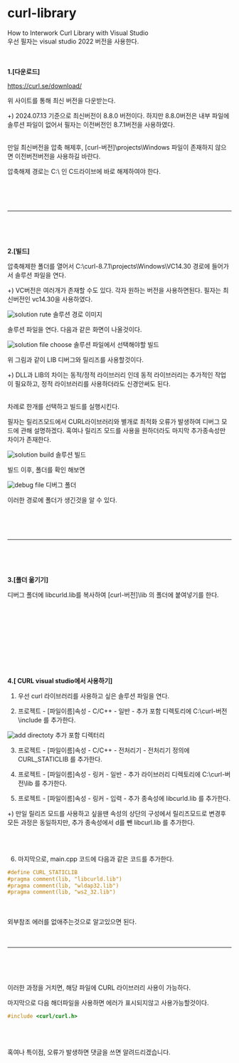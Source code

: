# curl-library
How to Interwork Curl Library with Visual Studio<br>
우선 필자는 visual studio 2022 버전을 사용한다.<br><br><br>



**1.[다운로드]**

<https://curl.se/download/>

위 사이트를 통해 최신 버전을 다운받는다.

+) 2024.07.13 기준으로 최신버전이 8.8.0 버전이다. 하지만 8.8.0버전은 내부 파일에 솔루션 파일이 없어서
필자는 이전버전인 8.7.1버전을 사용하였다.
<br><br>


만일 최신버전을 압축 해제후, [curl-버전]\projects\Windows 파일이 존재하지 않으면 이전버전버전을 사용하길 바란다.

압축해제 경로는 C:\ 인 C드라이브에 바로 해제하여야 한다.


<br><br><br>

---

<br><br><br>


**2.[빌드]**

압축해제한 폴더를 열어서 C:\curl-8.7.1\projects\Windows\VC14.30 경로에 들어가서 솔루션 파일을 연다.

+) VC버전은 여러개가 존재할 수도 있다. 각자 원하는 버전을 사용하면된다. 필자는 최신버전인 vc14.30을 사용하였다.

![solution rute](https://github.com/user-attachments/assets/23d752fd-a8c8-41b9-8fbb-b4046fdf6f82)
솔루션 경로 이미지


솔루션 파일을 연다. 다음과 같은 화면이 나올것이다.

![solution file choose](https://github.com/user-attachments/assets/c3768aa9-33c6-4775-8ebc-0044fda792bb)
솔루션 파일에서 선택해야할 빌드

위 그림과 같이 LIB 디버그와 릴리즈를 사용할것이다.

+) DLL과 LIB의 차이는 동적/정적 라이브러리 인데 동적 라이브러리는 추가적인 작업이 필요하고,
정적 라이브러리를 사용하더라도 신경안써도 된다.
<br><br>

차례로 한개를 선택하고 빌드를 실행시킨다.

필자는 릴리즈모드에서 CURL라이브러리와 별개로 최적화 오류가 발생하여 디버그 모드에 관해 설명하겠다.
혹여나 릴리즈 모드를 사용을 원하더라도 마지막 추가종속성만 차이가 존재한다.

![solution build](https://github.com/user-attachments/assets/8642ee93-3b38-4ea6-b369-569cde570da7)
솔루션 빌드

빌드 이후, 폴더를 확인 해보면

![debug file](https://github.com/user-attachments/assets/c19d6060-9d2b-4cf7-bd79-80d46edd3bb0)
디버그 폴더

이러한 경로에 폴더가 생긴것을 알 수 있다.


<br><br><br>

---


<br><br><br>

**3.[폴더 옮기기]**

디버그 폴더에 libcurld.lib를 복사하여 [curl-버전]\lib 의 폴더에 붙여넣기를 한다.

<br><br><br>
---

<br><br><br>
**4.[ CURL visual studio에서 사용하기]**

1. 우선 curl 라이브러리를 사용하고 싶은 솔루션 파일을 연다.

2. 프로젝트 - [파일이름]속성 - C/C++ - 일반 - 추가 포함 디렉토리에 C:\curl-버전\include 를 추가한다.

![add directoty](https://github.com/user-attachments/assets/6f428f81-eca7-4b28-b748-e27165533d15)
추가 포함 디렉터리

3. 프로젝트 - [파일이름]속성  - C/C++ - 전처리기 - 전처리기 정의에 CURL_STATICLIB 를 추가한다.

4. 프로젝트 - [파일이름]속성  - 링커 - 일반 - 추가 라이브러리 디렉토리에  C:\curl-버전\lib 를 추가한다.

5. 프로젝트 - [파일이름]속성  - 링커 - 입력 - 추가 종속성에 libcurld.lib 를 추가한다.

+) 만일 릴리즈 모드를 사용하고 싶을땐 속성의 상단의 구성에서 릴리즈모드로 변경후 모든 과정은 동일하지만,
추가 종속성에서 d를 뺀  libcurl.lib 를 추가한다.

<br><br>

6. 마지막으로, main.cpp 코드에 다음과 같은 코드를 추가한다.

```C++
#define CURL_STATICLIB
#pragma comment(lib, "libcurld.lib")
#pragma comment(lib, "wldap32.lib")
#pragma comment(lib, "ws2_32.lib")
```
<br><br>
외부참조 에러를 없애주는것으로 알고있으면 된다.
<br><br><br>


---
<br><br><br>


이러한 과정을 거치면, 해당 파일에 CURL 라이브러리 사용이 가능하다.

마지막으로 다음 해더파일을 사용하면 에러가 표시되지않고 사용가능할것이다.
````C++
#include <curl/curl.h>
````

<br><br>

혹여나 특이점, 오류가 발생하면 댓글을 쓰면 알려드리겠습니다.
